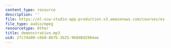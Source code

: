 ```yaml
---
content_type: resource
description: ''
file: https://ol-ocw-studio-app-production.s3.amazonaws.com/courses/es-s41-speak-italian-with-your-mouth-full-spring-2012/2fc74a00c6b08b7b3b25968d8d2964ae_demonstrative.mp3
file_type: audio/mpeg
resourcetype: Other
title: demonstrative.mp3
uid: 2fc74a00-c6b0-8b7b-3b25-968d8d2964ae
---
```

